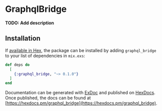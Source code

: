 # GraphqlBridge

**TODO: Add description**

## Installation

If [available in Hex](https://hex.pm/docs/publish), the package can be installed
by adding `graphql_bridge` to your list of dependencies in `mix.exs`:

```elixir
def deps do
  [
    {:graphql_bridge, "~> 0.1.0"}
  ]
end
```

Documentation can be generated with [ExDoc](https://github.com/elixir-lang/ex_doc)
and published on [HexDocs](https://hexdocs.pm). Once published, the docs can
be found at [https://hexdocs.pm/graphql_bridge](https://hexdocs.pm/graphql_bridge).

